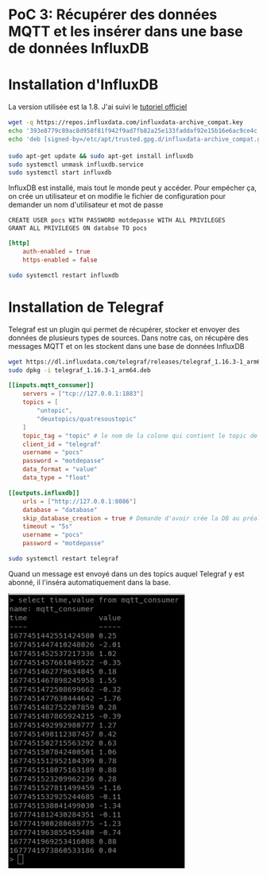 # PoC 3: Récupérer des données MQTT et les insérer dans une base de données InfluxDB

# Installation d'InfluxDB
La version utilisée est la 1.8. J'ai suivi le [tutoriel officiel](https://docs.influxdata.com/influxdb/v1.8/introduction/install/)

```bash title="Les commandes pour installer et lancer InfluxDB"
wget -q https://repos.influxdata.com/influxdata-archive_compat.key
echo '393e8779c89ac8d958f81f942f9ad7fb82a25e133faddaf92e15b16e6ac9ce4c influxdata-archive_compat.key' | sha256sum -c && cat influxdata-archive_compat.key | gpg --dearmor | sudo tee /etc/apt/trusted.gpg.d/influxdata-archive_compat.gpg > /dev/null
echo 'deb [signed-by=/etc/apt/trusted.gpg.d/influxdata-archive_compat.gpg] https://repos.influxdata.com/debian stable main' | sudo tee /etc/apt/sources.list.d/influxdata.list

sudo apt-get update && sudo apt-get install influxdb
sudo systemctl unmask influxdb.service
sudo systemctl start influxdb
```

InfluxDB est installé, mais tout le monde peut y accéder. Pour empécher ça, on crée un utilisateur et on modifie le fichier de configuration pour demander un nom d'utilisateur et mot de passe

```
CREATE USER pocs WITH PASSWORD motdepasse WITH ALL PRIVILEGES
GRANT ALL PRIVILEGES ON databse TO pocs
```

```conf title="/etc/influxdb/influxdb.conf"
[http]
    auth-enabled = true
    https-enabled = false

```

```bash title="Redémarer InfluxDB pour appliquer les changements"
sudo systemctl restart influxdb
```

# Installation de Telegraf
Telegraf est un plugin qui permet de récupérer, stocker et envoyer des données de plusieurs types de sources. Dans notre cas, on récupère des messages MQTT et on les stockent dans une base de données InfluxDB

```bash title="Installation"
wget https://dl.influxdata.com/telegraf/releases/telegraf_1.16.3-1_arm64.deb
sudo dpkg -i telegraf_1.16.3-1_arm64.deb
```

```conf title="Configurer la récupération des messages MQTT"
[[inputs.mqtt_consumer]]
    servers = ["tcp://127.0.0.1:1883"]
    topics = [
        "untopic",
        "deuxtopics/quatresoustopic"
    ]
    topic_tag = "topic" # le nom de la colone qui contient le topic de l'enregistrement
    client_id = "telegraf"
    username = "pocs"
    password = "motdepasse"
    data_format = "value"
    data_type = "float"
```

```conf title="Configurer l'insertion dans InfluxDB"
[[outputs.influxdb]]
    urls = ["http://127.0.0.1:8086"]
    database = "database"
    skip_database_creation = true # Demande d'avoir crée la DB au préalable
    timeout = "5s"
    username = "pocs"
    password = "motdepasse"
```

```bash title="Redémarer Telegraf pour appliquer les changements"
sudo systemctl restart telegraf
```

Quand un message est envoyé dans un des topics auquel Telegraf y est abonné, il l'inséra automatiquement dans la base.

![influx-mqtt](./img/influx-mqtt.png)
